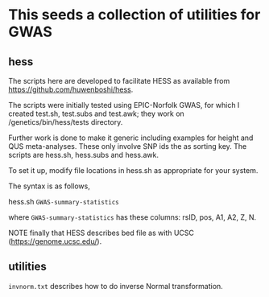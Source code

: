 # This seeds a collection of utilities for GWAS

## hess

The scripts here are developed to facilitate HESS as available from https://github.com/huwenboshi/hess.

The scripts were initially tested using EPIC-Norfolk GWAS, for which I created test.sh, test.subs and test.awk; they work on /genetics/bin/hess/tests directory.

Further work is done to make it generic including examples for height and QUS meta-analyses. These only involve SNP ids the as sorting key. The scripts are hess.sh, hess.subs and hess.awk.

To set it up, modify file locations in hess.sh as appropriate for your system.

The syntax is as follows,

hess.sh `GWAS-summary-statistics`

where `GWAS-summary-statistics` has these columns: rsID, pos, A1, A2, Z, N.

NOTE finally that HESS describes bed file as with UCSC (https://genome.ucsc.edu/).

## utilities

`invnorm.txt` describes how to do inverse Normal transformation.
